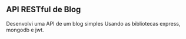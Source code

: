 ## API RESTful de Blog

Desenvolvi uma API de um blog simples
Usando as bibliotecas express, mongodb e jwt.